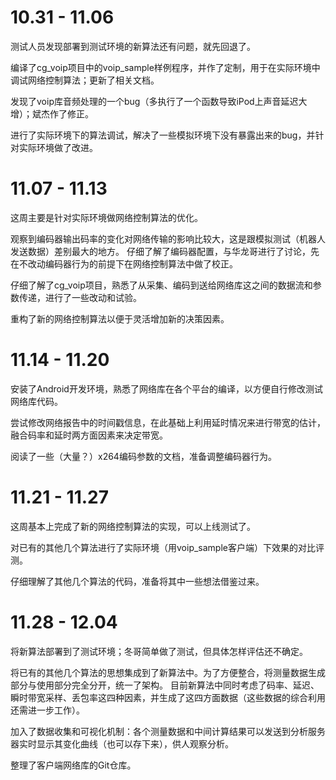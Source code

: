 # 10.31 - 11.06

测试人员发现部署到测试环境的新算法还有问题，就先回退了。

编译了cg_voip项目中的voip_sample样例程序，并作了定制，用于在实际环境中调试网络控制算法；更新了相关文档。

发现了voip库音频处理的一个bug（多执行了一个函数导致iPod上声音延迟大增）；斌杰作了修正。

进行了实际环境下的算法调试，解决了一些模拟环境下没有暴露出来的bug，并针对实际环境做了改进。

# 11.07 - 11.13

这周主要是针对实际环境做网络控制算法的优化。

观察到编码器输出码率的变化对网络传输的影响比较大，这是跟模拟测试（机器人发送数据）差别最大的地方。
仔细了解了编码器配置，与华龙哥进行了讨论，先在不改动编码器行为的前提下在网络控制算法中做了校正。

仔细了解了cg_voip项目，熟悉了从采集、编码到送给网络库这之间的数据流和参数传递，进行了一些改动和试验。

重构了新的网络控制算法以便于灵活增加新的决策因素。

# 11.14 - 11.20

安装了Android开发环境，熟悉了网络库在各个平台的编译，以方便自行修改测试网络库代码。

尝试修改网络报告中的时间戳信息，在此基础上利用延时情况来进行带宽的估计，融合码率和延时两方面因素来决定带宽。

阅读了一些（大量？）x264编码参数的文档，准备调整编码器行为。

# 11.21 - 11.27

这周基本上完成了新的网络控制算法的实现，可以上线测试了。

对已有的其他几个算法进行了实际环境（用voip_sample客户端）下效果的对比评测。

仔细理解了其他几个算法的代码，准备将其中一些想法借鉴过来。

# 11.28 - 12.04

将新算法部署到了测试环境；冬哥简单做了测试，但具体怎样评估还不确定。

将已有的其他几个算法的思想集成到了新算法中。为了方便整合，将测量数据生成部分与使用部分完全分开，统一了架构。
目前新算法中同时考虑了码率、延迟、瞬时带宽采样、丢包率这四种因素，并生成了这四方面数据（这些数据的综合利用还需进一步工作）。

加入了数据收集和可视化机制：各个测量数据和中间计算结果可以发送到分析服务器实时显示其变化曲线（也可以存下来），供人观察分析。

整理了客户端网络库的Git仓库。